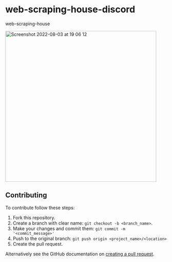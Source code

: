 # web-scraping-house-discord
web-scraping-house

<img width="470" alt="Screenshot 2022-08-03 at 19 06 12" src="https://user-images.githubusercontent.com/89024276/183727351-83a3631b-c448-4e31-80d1-3881d39746f8.png">

## Contributing 
To contribute follow these steps:

1. Fork this repository.
2. Create a branch with clear name: `git checkout -b <branch_name>`.
3. Make your changes and commit them: `git commit -m '<commit_message>'`
4. Push to the original branch: `git push origin <project_name>/<location>`
5. Create the pull request.

Alternatively see the GitHub documentation on [creating a pull request](https://help.github.com/en/github/collaborating-with-issues-and-pull-requests/creating-a-pull-request).
